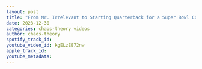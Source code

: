 ```yaml
---
layout: post
title: "From Mr. Irrelevant to Starting Quarterback for a Super Bowl Contender! #HeatCheckPodcast"
date: 2023-12-30
categories: chaos-theory videos
author: chaos-theory
spotify_track_id: 
youtube_video_id: kgELzEB72nw
apple_track_id: 
youtube_metadata: 
---
```

